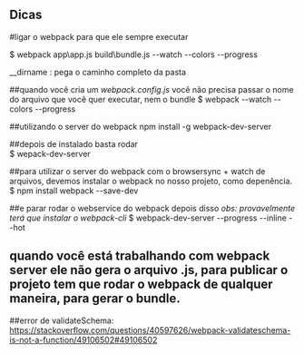 ## Dicas

#ligar o webpack para que ele sempre executar <br>

$ webpack app\app.js build\bundle.js --watch --colors --progress <br>

__dirname : pega o caminho completo da pasta <br>

##quando você cria um *webpack.config.js* você não precisa passar o nome do arquivo que você quer executar, nem o bundle
$ webpack --watch --colors --progress <br>

##utilizando o server do webpack
npm install -g webpack-dev-server <br>

##depois de instalado basta rodar <br>
$ wepack-dev-server

##para utilizar o server do webpack com o browsersync + watch de arquivos, devemos instalar o webpack no nosso projeto, como depenência.
$ npm install webpack --save-dev <br>

##e parar rodar o webservice do webpack depois disso *obs: provavelmente terá que instalar o webpack-cli*
$ webpack-dev-server --progress --inline --hot

## quando você está trabalhando com webpack server ele não gera o arquivo .js, para publicar o projeto tem que rodar o webpack de qualquer maneira, para gerar o bundle.

##error de validateSchema:  <br>
https://stackoverflow.com/questions/40597626/webpack-validateschema-is-not-a-function/49106502#49106502

